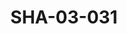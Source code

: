 ---
pid: SHA-03-031
title: SHA-03-031
language: ar
collection: شرحبيل احمد
original_label: 
rights: شرحبيل احمد
location_of_original: شرحبيل احمد
photographer_or_studio: 
scanned_from: photograph 8.8 by 12.1
_date: August, 1991
location: امدرمان
description: حفلة شرحبيل احمد علي يعقوب كباشي ادم خليل البوشي كامل حسين عادل كوكاب
additional_notes: 
permission_display: 'yes'
on_server: 'no'
on_website: 'no'
permalink: "/archive/ar/sha-03-031.html"
layout: photo-page
---
